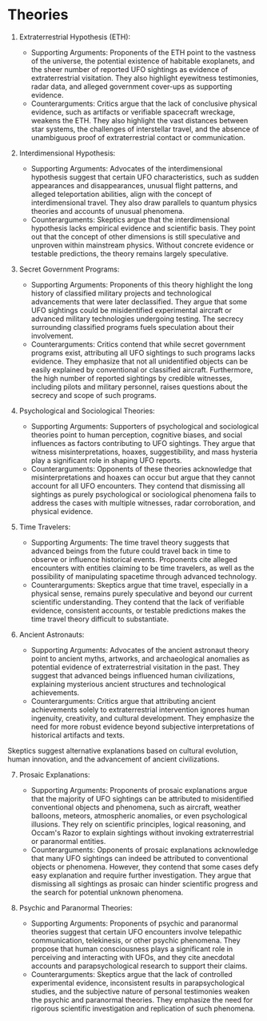 # Theories

1. Extraterrestrial Hypothesis (ETH):
   - Supporting Arguments: Proponents of the ETH point to the vastness of the universe, the potential existence of habitable exoplanets, and the sheer number of reported UFO sightings as evidence of extraterrestrial visitation. They also highlight eyewitness testimonies, radar data, and alleged government cover-ups as supporting evidence.
   - Counterarguments: Critics argue that the lack of conclusive physical evidence, such as artifacts or verifiable spacecraft wreckage, weakens the ETH. They also highlight the vast distances between star systems, the challenges of interstellar travel, and the absence of unambiguous proof of extraterrestrial contact or communication.

2. Interdimensional Hypothesis:
   - Supporting Arguments: Advocates of the interdimensional hypothesis suggest that certain UFO characteristics, such as sudden appearances and disappearances, unusual flight patterns, and alleged teleportation abilities, align with the concept of interdimensional travel. They also draw parallels to quantum physics theories and accounts of unusual phenomena.
   - Counterarguments: Skeptics argue that the interdimensional hypothesis lacks empirical evidence and scientific basis. They point out that the concept of other dimensions is still speculative and unproven within mainstream physics. Without concrete evidence or testable predictions, the theory remains largely speculative.

3. Secret Government Programs:
   - Supporting Arguments: Proponents of this theory highlight the long history of classified military projects and technological advancements that were later declassified. They argue that some UFO sightings could be misidentified experimental aircraft or advanced military technologies undergoing testing. The secrecy surrounding classified programs fuels speculation about their involvement.
   - Counterarguments: Critics contend that while secret government programs exist, attributing all UFO sightings to such programs lacks evidence. They emphasize that not all unidentified objects can be easily explained by conventional or classified aircraft. Furthermore, the high number of reported sightings by credible witnesses, including pilots and military personnel, raises questions about the secrecy and scope of such programs.

4. Psychological and Sociological Theories:
   - Supporting Arguments: Supporters of psychological and sociological theories point to human perception, cognitive biases, and social influences as factors contributing to UFO sightings. They argue that witness misinterpretations, hoaxes, suggestibility, and mass hysteria play a significant role in shaping UFO reports.
   - Counterarguments: Opponents of these theories acknowledge that misinterpretations and hoaxes can occur but argue that they cannot account for all UFO encounters. They contend that dismissing all sightings as purely psychological or sociological phenomena fails to address the cases with multiple witnesses, radar corroboration, and physical evidence.

5. Time Travelers:
   - Supporting Arguments: The time travel theory suggests that advanced beings from the future could travel back in time to observe or influence historical events. Proponents cite alleged encounters with entities claiming to be time travelers, as well as the possibility of manipulating spacetime through advanced technology.
   - Counterarguments: Skeptics argue that time travel, especially in a physical sense, remains purely speculative and beyond our current scientific understanding. They contend that the lack of verifiable evidence, consistent accounts, or testable predictions makes the time travel theory difficult to substantiate.

6. Ancient Astronauts:
   - Supporting Arguments: Advocates of the ancient astronaut theory point to ancient myths, artworks, and archaeological anomalies as potential evidence of extraterrestrial visitation in the past. They suggest that advanced beings influenced human civilizations, explaining mysterious ancient structures and technological achievements.
   - Counterarguments: Critics argue that attributing ancient achievements solely to extraterrestrial intervention ignores human ingenuity, creativity, and cultural development. They emphasize the need for more robust evidence beyond subjective interpretations of historical artifacts and texts.

 Skeptics suggest alternative explanations based on cultural evolution, human innovation, and the advancement of ancient civilizations.

7. Prosaic Explanations:
   - Supporting Arguments: Proponents of prosaic explanations argue that the majority of UFO sightings can be attributed to misidentified conventional objects and phenomena, such as aircraft, weather balloons, meteors, atmospheric anomalies, or even psychological illusions. They rely on scientific principles, logical reasoning, and Occam's Razor to explain sightings without invoking extraterrestrial or paranormal entities.
   - Counterarguments: Opponents of prosaic explanations acknowledge that many UFO sightings can indeed be attributed to conventional objects or phenomena. However, they contend that some cases defy easy explanation and require further investigation. They argue that dismissing all sightings as prosaic can hinder scientific progress and the search for potential unknown phenomena.

8. Psychic and Paranormal Theories:
   - Supporting Arguments: Proponents of psychic and paranormal theories suggest that certain UFO encounters involve telepathic communication, telekinesis, or other psychic phenomena. They propose that human consciousness plays a significant role in perceiving and interacting with UFOs, and they cite anecdotal accounts and parapsychological research to support their claims.
   - Counterarguments: Skeptics argue that the lack of controlled experimental evidence, inconsistent results in parapsychological studies, and the subjective nature of personal testimonies weaken the psychic and paranormal theories. They emphasize the need for rigorous scientific investigation and replication of such phenomena.
